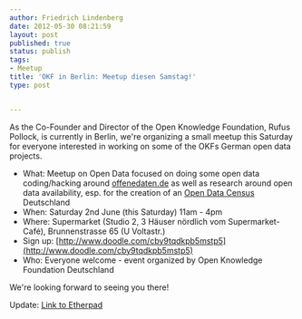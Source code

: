 ```yaml
---
author: Friedrich Lindenberg
date: 2012-05-30 08:21:59
layout: post
published: true
status: publish
tags:
- Meetup
title: 'OKF in Berlin: Meetup diesen Samstag!'
type: post


---
```


As the Co-Founder and Director of the Open Knowledge Foundation, Rufus Pollock, is currently in Berlin, we're organizing a small meetup this Saturday for everyone interested in working on some of the OKFs German open data projects. 

* What: Meetup on Open Data focused on doing some open data coding/hacking around [offenedaten.de](http://offenedaten.de/) as well as research around open data availability, esp. for the creation of an [Open Data Census](http://opengovernmentdata.org/census) Deutschland  
* When: Saturday 2nd June (this Saturday) 11am - 4pm  
* Where: Supermarket (Studio 2, 3 Häuser nördlich vom Supermarket-Café), Brunnenstrasse 65 (U Voltastr.)  
* Sign up: [http://www.doodle.com/cby9tqdkpb5mstp5](http://www.doodle.com/cby9tqdkpb5mstp5)  
* Who: Everyone welcome - event organized by Open Knowledge Foundation Deutschland

We're looking forward to seeing you there!

Update: [Link to Etherpad](http://de.okfnpad.org/hackup-may12)